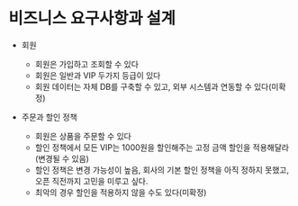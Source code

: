# 비즈니스 요구사항과 설계

* 회원 

  * 회원은 가입하고 조회할 수 있다
  * 회원은 일반과 VIP 두가지 등급이 있다
  * 회원 데이터는 자체 DB를 구축할 수 있고, 외부 시스템과 연동할 수 있다(미확정)


* 주문과 할인 정책 

    * 회원은 상품을 주문할 수 있다
    * 할인 정책에서 모든 VIP는 1000원을 할인해주는 고정 금액 할인을 적용해달라(변경될 수 있음) 
    * 할인 정책은 변경 가능성이 높음, 회사의 기본 할인 정책을 아직 정하지 못했고, 오픈 직전까지 고민을 미루고 싶다.
    * 최악의 경우 할인을 적용하지 않을 수도 있다(미확정)